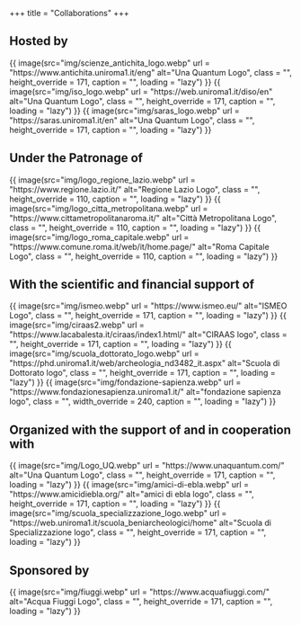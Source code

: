 +++
title = "Collaborations"
+++

## Hosted by

<div class="sponsors">
    {{ image(src="img/scienze_antichita_logo.webp" url = "https://www.antichita.uniroma1.it/eng" alt="Una Quantum Logo", class = "", height_override = 171, caption = "", loading = "lazy") }}
    {{ image(src="img/iso_logo.webp" url = "https://web.uniroma1.it/diso/en" alt="Una Quantum Logo", class = "", height_override = 171, caption = "", loading = "lazy") }}
    {{ image(src="img/saras_logo.webp" url = "https://saras.uniroma1.it/en" alt="Una Quantum Logo", class = "", height_override = 171, caption = "", loading = "lazy") }}
</div>

## Under the Patronage of

<div class="sponsors">
    {{ image(src="img/logo_regione_lazio.webp" url = "https://www.regione.lazio.it/" alt="Regione Lazio Logo", class = "", height_override = 110, caption = "", loading = "lazy") }}
    {{ image(src="img/logo_citta_metropolitana.webp" url = "https://www.cittametropolitanaroma.it/" alt="Città Metropolitana Logo", class = "", height_override = 110, caption = "", loading = "lazy") }}
    {{ image(src="img/logo_roma_capitale.webp" url = "https://www.comune.roma.it/web/it/home.page/" alt="Roma Capitale Logo", class = "", height_override = 110, caption = "", loading = "lazy") }}
</div>

## With the scientific and financial support of

<div class="sponsors">
    {{ image(src="img/ismeo.webp" url = "https://www.ismeo.eu/" alt="ISMEO Logo", class = "", height_override = 171, caption = "", loading = "lazy") }}
    {{ image(src="img/ciraas2.webp" url = "https://www.lacabalesta.it/ciraas/index1.html/" alt="CIRAAS logo", class = "", height_override = 171, caption = "", loading = "lazy") }}
    {{ image(src="img/scuola_dottorato_logo.webp" url = "https://phd.uniroma1.it/web/archeologia_nd3482_it.aspx" alt="Scuola di Dottorato logo", class = "", height_override = 171, caption = "", loading = "lazy") }}
    {{ image(src="img/fondazione-sapienza.webp" url = "https://www.fondazionesapienza.uniroma1.it/" alt="fondazione sapienza logo", class = "", width_override = 240, caption = "", loading = "lazy") }}
</div>

## Organized with the support of and in cooperation with 

<div class="sponsors">
    {{ image(src="img/Logo_UQ.webp" url = "https://www.unaquantum.com/" alt="Una Quantum Logo", class = "", height_override = 171, caption = "", loading = "lazy") }}
    {{ image(src="img/amici-di-ebla.webp" url = "https://www.amicidiebla.org/" alt="amici di ebla logo", class = "", height_override = 171, caption = "", loading = "lazy") }}
    {{ image(src="img/scuola_specializzazione_logo.webp" url = "https://web.uniroma1.it/scuola_beniarcheologici/home" alt="Scuola di Specializzazione logo", class = "", height_override = 171, caption = "", loading = "lazy") }}
</div>

## Sponsored by

<div class="sponsors">
    {{ image(src="img/fiuggi.webp" url = "https://www.acquafiuggi.com/" alt="Acqua Fiuggi Logo", class = "", height_override = 171, caption = "", loading = "lazy") }}
</div>